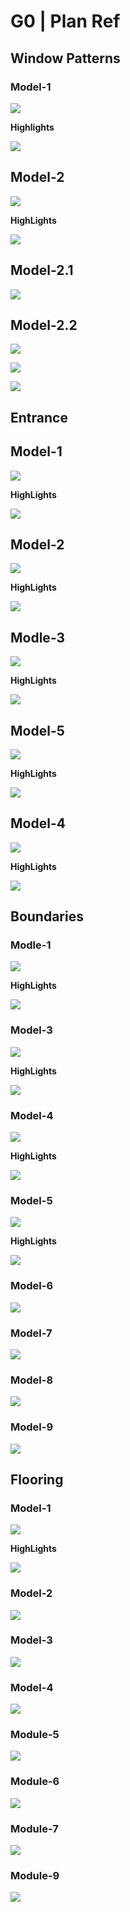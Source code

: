 # G0 | Plan Ref


## Window Patterns

### Model-1

![](https://i.imgur.com/1yxwjOQ.jpg)

**Highlights**

![](https://i.imgur.com/tfxd5Zr.png)

## Model-2

![](https://i.imgur.com/O2SGdcm.png)

**HighLights**

![](https://i.imgur.com/FaZAaKJ.png)

## Model-2.1

![](https://i.imgur.com/Zrs0ncP.png)

## Model-2.2

![](https://i.imgur.com/UJ3He8x.png)

![](https://i.imgur.com/IekK1mx.png)

![](https://i.imgur.com/XRXRDv6.png)

## Entrance

## Model-1

![](https://i.imgur.com/bjXx9TI.jpg)

**HighLights**

![](https://i.imgur.com/7LqMNDI.png)

## Model-2

![](https://i.imgur.com/I3snQSN.png)

**HighLights**

![](https://i.imgur.com/o00YEOi.png)

## Modle-3

![](https://i.imgur.com/VVXMEI7.png)

**HighLights**

![](https://i.imgur.com/CXhrHcy.png)

## Model-5

![](https://i.imgur.com/dOOWZEP.png)

**HighLights**

![](https://i.imgur.com/d96u6TD.png)

## Model-4

![](https://i.imgur.com/z4dY5BK.png)

**HighLights**

![](https://i.imgur.com/ciyhcJX.png)

## Boundaries

### Modle-1

![](https://i.imgur.com/IGJMAQD.png)

**HighLights**

![](https://i.imgur.com/hXkZQpx.png)

### Model-3

![](https://i.imgur.com/ksuZuGv.png)

**HighLights**

![](https://i.imgur.com/7NxIiqO.png)

### Model-4

![](https://i.imgur.com/n6zkNIf.jpg)

**HighLights**

![](https://i.imgur.com/0KIlvsC.png)

### Model-5

![](https://i.imgur.com/YBDquDC.png)

**HighLights**

![](https://i.imgur.com/nsh3iT8.png)

### Model-6

![](https://i.imgur.com/jg2cYBM.png)

### Model-7

![](https://i.imgur.com/Uq8fTrV.png)

### Model-8

![](https://i.imgur.com/xbRZoMA.png)

### Model-9

![](https://i.imgur.com/EaOP0T4.png)


## Flooring

### Model-1

![](https://i.imgur.com/wkpTYjX.png)

**HighLights**

![](https://i.imgur.com/O4IKvrq.png)

### Model-2

![](https://i.imgur.com/AXLosqa.png)

### Model-3

![](https://i.imgur.com/VbRMOx1.png)

### Model-4

![](https://i.imgur.com/sk9FOfZ.png)

### Module-5

![](https://i.imgur.com/wwnqEtH.png)

### Module-6

![](https://i.imgur.com/IUhaXKJ.png)

### Module-7

![](https://i.imgur.com/VeOApO5.png)

### Module-9

![](https://i.imgur.com/AGNgW0A.jpg)




